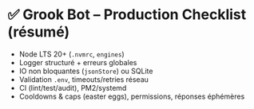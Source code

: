 # ✅ Grook Bot – Production Checklist (résumé)
- Node LTS 20+ (`.nvmrc`, `engines`)
- Logger structuré + erreurs globales
- IO non bloquantes (`jsonStore`) ou SQLite
- Validation `.env`, timeouts/retries réseau
- CI (lint/test/audit), PM2/systemd
- Cooldowns & caps (easter eggs), permissions, réponses éphémères
